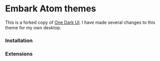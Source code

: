 # Embark Atom themes

This is a forked copy of [One Dark UI](https://github.com/atom/one-dark-ui). I have
made several changes to this theme for my own desktop.

### Installation

### Extensions
